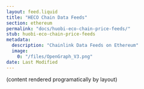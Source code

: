 ```yaml
---
layout: feed.liquid
title: "HECO Chain Data Feeds"
section: ethereum
permalink: "docs/huobi-eco-chain-price-feeds/"
stub: huobi-eco-chain-price-feeds
metadata:
  description: "Chainlink Data Feeds on Ethereum"
  image:
    0: "/files/OpenGraph_V3.png"
date: Last Modified
---
```

(content rendered programatically by layout)
